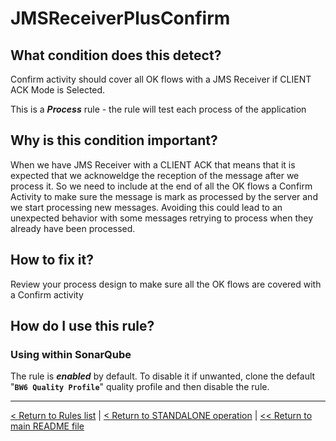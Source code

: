 # JMSReceiverPlusConfirm

## What condition does this detect?

Confirm activity should cover all OK flows with a JMS Receiver if CLIENT ACK Mode is Selected.

This is a ***Process*** rule - the rule will test each process of the application

## Why is this condition important?

When we have JMS Receiver with a CLIENT ACK that means that it is expected that we acknoweldge the reception of the message after we process it. So we need to include at the end of all the OK flows a Confirm Activity to make sure the message is mark as processed by the server and we start processing new messages. Avoiding this could lead to an unexpected behavior with some messages retrying to process when they already have been processed.

## How to fix it?

Review your process design to make sure all the OK flows are covered with a Confirm activity

## How do I use this rule?

### Using within SonarQube

The rule is **_enabled_** by default. To disable it if unwanted, clone the default "**`BW6 Quality Profile`**" quality profile and then disable the rule.

---
[< Return to Rules list](./RULES.md) | [< Return to STANDALONE operation](../STANDALONE.md) | [<< Return to main README file](../../README.md)
